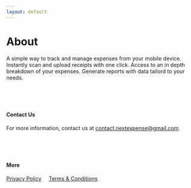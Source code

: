 ```yaml
---
layout: default
---
```



# About

A simple way to track and manage expenses from your mobile device. Instantly scan and upload receipts with one click. Access to an in depth breakdown of your expenses. Generate reports with data tailord to your needs. 

&nbsp;


&nbsp;


#### Contact Us

For more information, contact us at contact.nextexpense@gmail.com.

&nbsp;


&nbsp;


#### More

[Privacy Policy](/Privacy-Policy)  &nbsp; &nbsp;    [Terms & Conditions](/Terms-Conditions)

&nbsp;


&nbsp;


&nbsp;

